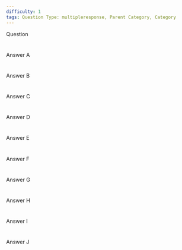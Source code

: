 ```yaml
---
difficulty: 1
tags: Question Type: multipleresponse, Parent Category, Category
---
```


Question

#

Answer A

#

Answer B

#

Answer C

#

Answer D

#

Answer E

#

Answer F

#

Answer G

#

Answer H

#

Answer I

#

Answer J

